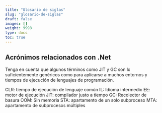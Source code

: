 ```yaml
---
title: "Glosario de siglas"
slug: "glosario-de-siglas"
draft: false
images: []
weight: 9998
type: docs
toc: true
---
```


## Acrónimos relacionados con .Net
Tenga en cuenta que algunos términos como JIT y GC son lo suficientemente genéricos como para aplicarse a muchos entornos y tiempos de ejecución de lenguajes de programación.

CLR: tiempo de ejecución de lenguaje común
IL: Idioma intermedio
EE: motor de ejecución
JIT: compilador justo a tiempo
GC: Recolector de basura
OOM: Sin memoria
STA: apartamento de un solo subproceso
MTA: apartamento de subprocesos múltiples


